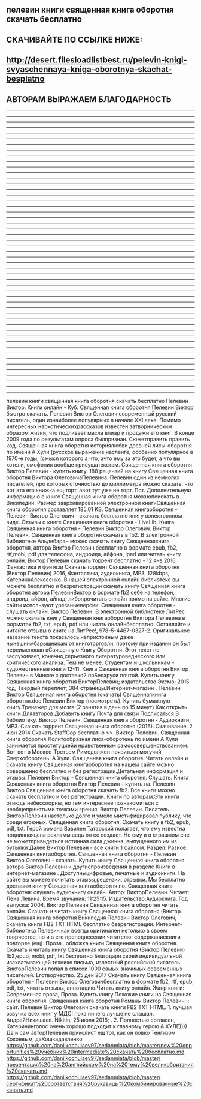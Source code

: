 пелевин книги священная книга оборотня скачать бесплатно
--------------------------------------------------
СКАЧИВАЙТЕ ПО ССЫЛКЕ НИЖЕ:
--------------------------------------------------
http://desert.filesloadlistbest.ru/pelevin-knigi-svyaschennaya-kniga-oborotnya-skachat-besplatno
--------------------------------------------------
АВТОРАМ ВЫРАЖАЕМ БЛАГОДАРНОСТЬ
--------------------------------------------------
--------------------------------------------------
--------------------------------------------------
--------------------------------------------------
--------------------------------------------------
--------------------------------------------------
--------------------------------------------------
--------------------------------------------------
--------------------------------------------------
--------------------------------------------------
--------------------------------------------------
--------------------------------------------------
--------------------------------------------------
--------------------------------------------------
--------------------------------------------------
--------------------------------------------------
--------------------------------------------------
--------------------------------------------------
--------------------------------------------------
--------------------------------------------------
--------------------------------------------------
--------------------------------------------------
--------------------------------------------------
--------------------------------------------------
--------------------------------------------------
--------------------------------------------------
--------------------------------------------------
--------------------------------------------------
--------------------------------------------------
--------------------------------------------------
--------------------------------------------------
--------------------------------------------------
--------------------------------------------------
--------------------------------------------------
--------------------------------------------------
--------------------------------------------------
--------------------------------------------------
--------------------------------------------------
--------------------------------------------------
--------------------------------------------------
--------------------------------------------------
--------------------------------------------------
--------------------------------------------------
--------------------------------------------------
--------------------------------------------------
--------------------------------------------------
--------------------------------------------------
--------------------------------------------------
--------------------------------------------------
--------------------------------------------------
--------------------------------------------------
--------------------------------------------------
пелевин книги священная книга оборотня скачать бесплатно Пелевин Виктор. Книги онлайн - Куб. Священная книга оборотня  Пелевин Виктор  быстро скачать. Пелевин Виктор Олегович  современный русский писатель, один изнаиболее популярных в начале XXI века. Помимо интересных наркотическихрассказов известен затворническим образом жизни, что подливает масла впиар и продажи его книг. В конце 2009 года по результатам опроса былпризнан. Сюжетправить  править код. Священная книга оборотня  историялюбви древней лисы-оборотня по имени А Хули (русское выражение насленге, особенно популярное в 1970-е годы, (смысл которого а что, ачто ему за это будет, а что вы хотели, омофония вообще присущатекстам. Священная книга оборотня Виктор Пелевин - купить книгу. 188 рецензий на книгу Священная книга оборотня Виктора ОлеговичаПелевина. Пелевин  один из немногих писателей, про которых сточностью до миллиметра можно сказать, что вот эта его книжка ещ торт, авот тут уже не торт. Пот. Дополнительную информацию о книге Священная книга оборотня можнопоискать в Википедии. Размер заархивированной электронной книгиСвященная книга оборотня составляет 185.01 KB. Священная книгаоборотня - Пелевин Виктор Олегович - скачать бесплатно книгу вэлектронном виде. Отзывы о книге Священная книга оборотня - LiveLib. Книга Священная книга оборотня - Пелевин Виктор Олегович. Виктор Пелевин, Священная книга оборотня  скачать в fb2. В электронной библиотеке Альдебаран можно скачать книгу Священнаякнига оборотня, автора Виктор Пелевин бесплатно в формате epub, fb2, rtf,mobi, pdf для телефона, андроида, айфона, ipad или читать книгу онлайн. Виктор Пелевин скачать торрент бесплатно -
12 янв 2016  Фантастика и фэнтези  Скачать торрент Священная книга оборотня (Виктор Пелевин) 2016, Фантастика, аудиокнига, MP3, 128kbps, КатеринаАлексеенко. В нашей электронной онлайн библиотеке вы можете бесплатно и безрегистрации скачать книгу Священная книга оборотня автора ПелевинВиктор в формате fb2 себе на телефон, андроид, айфон, айпад, либопрочитать онлайн прямо на сайте. Многие сайты используют урезаныеверсии. Священная книга оборотня - cлушать онлайн. Виктор Пелевин. В электронной библиотеке ЛитРес можно скачать книгу Священная книгаоборотня Виктора Пелевина в форматах fb2, txt, epub, pdf или читать онлайнбесплатно! Оставляйте и читайте отзывы о книге на ЛитРес!, 978-5-4467-0327-2. Оригинальное название текста показалось непристойным даже нынешнимбарышникам от книготорговли, поэтому при издании он был переименован вСвященную Книгу Оборотня. Этот текст не заслуживает, конечно,серьезного литературоведческого или критического анализа. Тем не менее. Cтудентам и школьникам - художественные книги 12-11. Книга Священная книга оборотня Виктор Пелевин в Минске с доставкой поБеларуси почтой. Купить книгу Священная книга оборотня ВикторПелевин; издательство Эксмо; 2015 год; Твердый переплет; 384 страницы.Интернет-магазин . Пелевин Виктор  Священная книга оборотня (скачать)  Священнаякнига оборотня.doc  Пелевин Виктор (посмотреть). Купить бумажную книгу.Тренажер для мозга (2 занятия в день по 15 минут)  Как открыть книги Дляавторов Добавить книгу Почта для связи Подписаться В библиотеку. Виктор Пелевин. Священная книга оборотня - Аудиокниги, MP3. Скачать торрент Священная книга оборотня (2016). Скачивание. 2 июн 2014  Скачать StaffCop бесплатно >>. Виктор Пелевин. Священная книга оборотня.Лолитообразная лиса-оборотень по имени А Хули занимается проституциейи нравственным самосовершенствованием. Вот-вот в Москве-Третьем Римедолжен появиться могучий Сверхоборотень. А Хули. Священная книга оборотня. Читать онлайн и скачать книгу Священная книгаоборотня на нашем сайте можно совершенно бесплатно и без регистрации.Детальная информация и отзывы.
Пелевин Виктор - Священная книга оборотня. Слушать. Книга Священная книга оборотня Виктор Пелевин - купить на. Пелевин Виктор Священная книга оборотня  скачать fb2. Все книги можно скачать бесплатно и без регистрации. Книги по авторам.Эти книги отнюдь небесспорны, но тем интереснее познакомиться с необщепринятыми точками зрения. Виктор Пелевин. Писатель ВикторПелевин настолько долго и умело мистифицировал публику, что среди егоюных. Священная книга оборотня. Скачать книгу в fb2, epub, pdf, txt. Герой романа Вавилен Татарский полагает, что ему известна подлиннаяцена рекламы  ведь он ее создает. Но ему и в страшном сне не можетпривидеться истинная сила джинна, выпущенного им из бутылки Далее  Виктор Пелевин - все книги 1 файлом. Раздел: Разное. Священная книгаоборотня. Священная книга оборотня - Пелевин Виктор Олегович - скачать. Купить книгу Священная книга оборотня автора Виктор Пелевин и другиепроизведения в разделе Книги в интернет-магазине . Доступныцифровые, печатные и аудиокниги. На сайте вы можете почитать отзывы,рецензии, отрывки. Мы бесплатно доставим книгу Священная книгаоборотня по. Священная книга оборотня: слушать аудиокнигу онлайн. Автор: ВикторПелевин. Читает: Лена Левина. Время звучания: 11:25:15. Издательство:Аудиокнига. Год выпуска: 2004. Виктор Пелевин Священная книга оборотня  читать онлайн. Скачать и читать книгу Священная книга оборотня  (Виктор. Священная книга оборотня  Википедия
Пелевин Виктор Олегович, скачать книги FB2 TXT HTML бесплатно безрегистрации. Интернет-библиотека  Пелевин как всегда оригинален  нетолько в своем творчестве, но и в его преподнесении читателю: содержаниекниги повторяе (ещ). Проза . обложка книги Священная книга оборотня. Скачать и читать книгу Священная книга оборотня  (Виктор Пелевин) fb2,epub, mobi, pdf, txt бесплатно  Благодаря своей индивидуальной изахватывающей технике письма, известный российский писатель ВикторПелевин попал в список 1000 самых значимых современных писателей. Еготворчество. 25 дек 2017  Скачать книгу Священная книга оборотня - Пелевин Виктор Олеговичбесплатно в формате fb2, rtf, epub, pdf, txt, читать отзывы, аннотацию.Читать книгу онлайн. Жанр книги: Современная проза, Проза. Купить книгу.Похожие книги на Священная книга оборотня. Священная книга оборотня  Романы  Виктор Пелевин :: сайт. Пелевин Виктор Олегович скачать книги FB2 TXT HTML. 1. лучшая озвучка всех книг у МДС! пока ничего лучше не слышал. АндрейНикишаев. Nikitin; 25 июля 2016; . 2. Полностью согласен, Катерининголос очень хорошо подходит к главному герою А ХУЛЕ)))) Да и сам авторПелевин приколист ещ тот, как он ловко Тенгизом Кокоевым, даКошкадавленко
https://github.com/danilkochulaev97/sedanmiata/blob/master/new%20opportunities%20учебник%20intermediate%20скачать%20бесплатно.md
https://github.com/danilkochulaev97/sedanmiata/blob/master/презентация%20на%20английском%20на%20тему%20великобритания%20скачать.md
https://github.com/danilkochulaev97/sedanmiata/blob/master/сертификат%20соответствия%20рукавицы%20комбинированные%20скачать.md